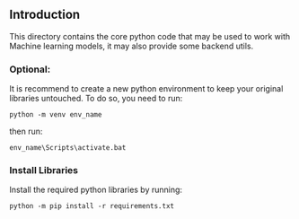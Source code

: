 ## Introduction

This directory contains the core python code that may be used to work with Machine learning models, it may also provide some backend utils.  

### Optional:
It is recommend to create a new python environment to keep your original libraries untouched. To do so, you need to run:

```
python -m venv env_name  
```
then run:

```
env_name\Scripts\activate.bat  
```

### Install Libraries

Install the required python libraries by running:

```
python -m pip install -r requirements.txt  
```
